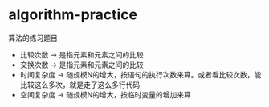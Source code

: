 # algorithm-practice
算法的练习题目

* 比较次数 → 是指元素和元素之间的比较
* 交换次数 → 是指元素和元素之间的比较
* 时间复杂度 → 随规模N的增大，按语句的执行次数来算。或者看比较次数，能比较这么多次，就是走了这么多行代码
* 空间复杂度 → 随规模N的增大，按临时变量的增加来算
